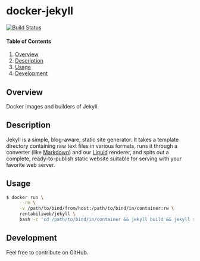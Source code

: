 # docker-jekyll

[![Build Status](https://travis-ci.org/rentabiliweb/docker-jekyll.svg?branch=master)](https://travis-ci.org/rentabiliweb/docker-jekyll)

#### Table of Contents

1. [Overview](#overview)
2. [Description](#description)
3. [Usage](#usage)
4. [Development](#development)

## Overview

Docker images and builders of Jekyll.

## Description

Jekyll  is a  simple, blog-aware,  static site  generator. It  takes a  template
directory  containing raw  text  files in  various formats,  runs  it through  a
converter  (like  [Markdown](http://daringfireball.net/projects/markdown/))  and
our [Liquid](https://github.com/Shopify/liquid/wiki)  renderer, and spits  out a
complete,  ready-to-publish  static  website  suitable  for  serving  with  your
favorite web server.

## Usage

```bash
$ docker run \
  	 --rm \
  	 -v /path/to/bind/from/host:/path/to/bind/in/container:rw \
	 rentabiliweb/jekyll \
	 bash -c 'cd /path/to/bind/in/container && jekyll build && jekyll serve'
```

## Development

Feel free to contribute on GitHub.
